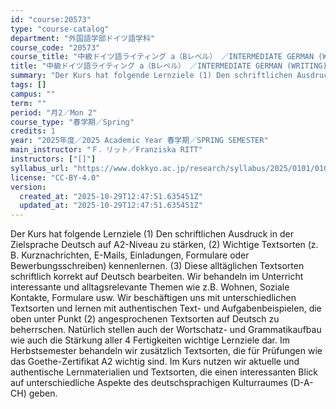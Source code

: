 ```yaml
---
id: "course:20573"
type: "course-catalog"
department: "外国語学部ドイツ語学科"
course_code: "20573"
course_title: "中級ドイツ語ライティング a（Bレベル） ／INTERMEDIATE GERMAN (WRITING) a"
title: "中級ドイツ語ライティング a（Bレベル） ／INTERMEDIATE GERMAN (WRITING) a"
summary: "Der Kurs hat folgende Lernziele (1) Den schriftlichen Ausdruck in der Zielsprache Deutsch auf A2-Niveau zu stärken, (2) …"
tags: []
campus: ""
term: ""
period: "月2／Mon 2"
course_type: "春学期／Spring"
credits: 1
year: "2025年度／2025 Academic Year 春学期／SPRING SEMESTER"
main_instructor: "Ｆ．リット／Franziska RITT"
instructors: ["[]"]
syllabus_url: "https://www.dokkyo.ac.jp/research/syllabus/2025/0101/0101_20573_ja_JP.html"
license: "CC-BY-4.0"
version:
  created_at: "2025-10-29T12:47:51.635451Z"
  updated_at: "2025-10-29T12:47:51.635451Z"
---
```

Der Kurs hat folgende Lernziele (1) Den schriftlichen Ausdruck in der Zielsprache Deutsch auf A2-Niveau zu stärken, (2) Wichtige Textsorten (z. B. Kurznachrichten, E-Mails, Einladungen, Formulare oder Bewerbungsschreiben) kennenlernen. (3) Diese alltäglichen Textsorten schriftlich korrekt auf Deutsch bearbeiten. Wir behandeln im Unterricht interessante und alltagsrelevante Themen wie z.B. Wohnen, Soziale Kontakte, Formulare usw. Wir beschäftigen uns mit unterschiedlichen Textsorten und lernen mit authentischen Text- und Aufgabenbeispielen, die oben unter Punkt (2) angesprochenen Textsorten auf Deutsch zu beherrschen. Natürlich stellen auch der Wortschatz- und Grammatikaufbau wie auch die Stärkung aller 4 Fertigkeiten wichtige Lernziele dar. Im Herbstsemester behandeln wir zusätzlich Textsorten, die für Prüfungen wie das Goethe-Zertifikat A2 wichtig sind. Im Kurs nutzen wir aktuelle und authentische Lernmaterialien und Textsorten, die einen interessanten Blick auf unterschiedliche Aspekte des deutschsprachigen Kulturraumes (D-A-CH) geben.
